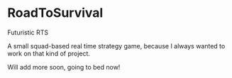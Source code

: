 # RoadToSurvival
Futuristic RTS

A small squad-based real time strategy game, because I always wanted to work on that kind of project.

Will add more soon, going to bed now!
